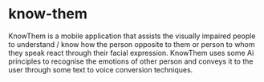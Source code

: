 # know-them
KnowThem is a mobile application that assists the visually impaired people to understand / know how the person opposite to them or person to whom they speak react 
through their facial expression. KnowThem uses some Ai principles to recognise the emotions of other person and conveys it to the user through some text to voice
conversion techniques.


